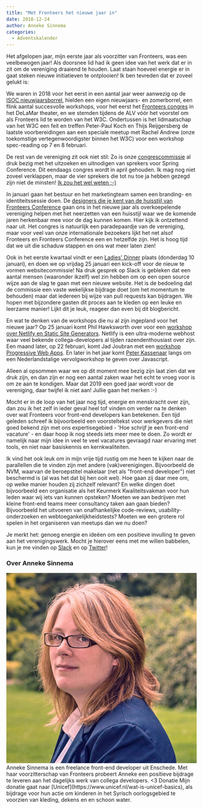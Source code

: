 ```yaml
---
title: "Met Fronteers het nieuwe jaar in"
date: 2018-12-24
author: Anneke Sinnema
categories: 
  - Adventskalender
---
```

Het afgelopen jaar, mijn eerste jaar als voorzitter van Fronteers, was een veelbewogen jaar! Als doorsnee lid had ik geen idee van het werk dat er in zit om de vereniging draaiend te houden. Laat staan hoeveel energie er in gaat steken nieuwe initiatieven te ontplooien! Ik ben tevreden dat er zoveel gelukt is:

We waren in 2018 voor het eerst in een aantal jaar weer aanwezig op de [ISOC nieuwjaarsborrel](https://newyear.isoc.nl/), hielden een eigen nieuwjaars- en zomerborrel, een flink aantal succesvolle workshops, voor het eerst het [Fronteers congres](https://fronteers.nl/congres/2018) in het DeLaMar theater, en we stemden tijdens de ALV vóór het voorstel om als Fronteers lid te worden van het W3C.
Ondertussen is het lidmaatschap van het W3C een feit en treffen Peter-Paul Koch en Thijs Reijgersberg de laatste voorbereidingen aan een speciale meetup met Rachel Andrew (onze toekomstige vertegenwoordigster binnen het W3C) voor een workshop spec-reading op 7 en 8 februari.

De rest van de vereniging zit ook niet stil: Zo is onze [congrescommissie](https://fronteers.nl/vereniging/commissies/congres) al druk bezig met het uitzoeken en uitnodigen van sprekers voor Spring Conference. Dit eendaags congres wordt in april gehouden. Ik mag nog niet zoveel verklappen, maar de vier sprekers die tot nu toe ja hebben gezegd zijn niet de minsten! [Ik zou het wel weten ;-)](http://tickets.fronteers.nl)

In januari gaan het bestuur en het marketingteam samen een branding- en identiteitssessie doen. De [designers die je kent van de huisstijl van Fronteers Conference](https://www.areyoureadyfortakeoff.nl/work/fronteers-2016/) gaan ons in het nieuwe jaar als overkoepelende vereniging helpen met het neerzetten van een huisstijl waar we de komende jaren herkenbaar mee voor de dag kunnen komen. Hier kijk ik ontzettend naar uit. Het congres is natuurlijk een paradepaardje van de vereniging, maar voor veel van onze internationale bezoekers lijkt het net alsof Fronteers en Fronteers Conference een en hetzelfde zijn. Het is hoog tijd dat we uit die schaduw stappen en ons wat meer laten zien!

Ook in het eerste kwartaal vindt er een [Ladies' Dinner](https://fronteers.nl/bijeenkomsten/2019/ladies-dinner) plaats (donderdag 10 januari), en doen we op vrijdag 25 januari een kick-off voor de nieuw te vormen websitecommissie! Na druk gesprek op Slack is gebleken dat een aantal mensen (waaronder ikzelf) wel zin hebben om op een open source wijze aan de slag te gaan met een nieuwe website. Het is de bedoeling dat de commissie een vaste wekelijkse bijdrage doet (om het momentum te behouden) maar dat iedereen bij wijze van pull requests kan bijdragen. We hopen met bijzondere gasten dit proces aan te kleden op een leuke en leerzame manier! Lijkt dit je leuk, reageer dan even bij dit blogbericht.

En wat te denken van de workshops die nu al zijn ingepland voor het nieuwe jaar? Op 25 januari komt Phil Hawksworth over voor een [workshop over Netlify en Static Site Generators](https://fronteers.nl/workshops/workshop-netlify-static-site-generators). Netlify is een ultra-moderne webhost waar veel bekende collega-developers al tijden razendenthousiast over zijn. Een maand later, op 22 februari, komt Jad Joubran met een [workshop Progressive Web Apps](https://fronteers.nl/workshops/progressive-web-apps). En later in het jaar komt [Peter Kassenaar](https://www.kassenaar.com/) langs om een Nederlandstalige vervolgworkshop te geven over Javascript.

Alleen al opsommen waar we op dit moment mee bezig zijn laat zien dat we druk zijn, en dan zijn er nog een aantal zaken waar het echt te vroeg voor is om ze aan te kondigen. Maar dat 2019 een goed jaar wordt voor de vereniging, daar twijfel ik niet aan! Jullie gaan het merken :-)

Mocht er in de loop van het jaar nog tijd, energie en menskracht over zijn, dan zou ik het zelf in ieder geval heel tof vinden om verder na te denken over wat Fronteers voor front-end developers kan betekenen. Een tijd geleden schreef ik bijvoorbeeld een voorsteltekst voor werkgevers die niet goed bekend zijn met ons expertisegebied - 'Hoe schrijf je een front-end vacature' - en daar hoop ik nog steeds iets meer mee te doen. Zo wordt er namelijk naar mijn idee in veel te veel vacatures gevraagd naar ervaring met tools, en niet naar basiskennis en kernkwaliteiten.

Ik vind het ook leuk om in mijn vrije tijd rustig om me heen te kijken naar de parallellen die te vinden zijn met andere (vak)verenigingen. Bijvoorbeeld de NVM, waarvan de beroepstitel makelaar (net als "front-end developer") niet beschermd is (al was het dat bij hen ooit wel). Hoe gaan zij daar mee om, op welke manier houden zij zichzelf relevant? En welke dingen doet bijvoorbeeld een organisatie als het Keurmerk Kwaliteitsvakman voor hun leden waar wij iets van kunnen opsteken?
Moeten we aan bedrijven met kleine front-end teams meer consultancy taken aan gaan bieden? Bijvoorbeeld het uitvoeren van onafhankelijke code-reviews, usability-onderzoeken en webtoegankelijkheidstests? Moeten we een grotere rol spelen in het organiseren van meetups dan we nu doen?

Je merkt het: genoeg energie en ideëen om een positieve invulling te geven aan het verenigingswerk.
Mocht je hierover eens met me willen babbelen, kun je me vinden op [Slack](/blog/2016/02/fronteers-op-slack) en op [Twitter](https://twitter.com/asinnema)!

### Over Anneke Sinnema
<img src="/_img/adventskalender/anneke.png" alt="Foto van anneke" class="floating-portrait">
Anneke Sinnema is een freelance front-end developer uit Enschede. Met haar voorzitterschap van Fronteers probeert Anneke een positieve bijdrage te leveren aan het dagelijks werk van collega developers. <3
Donatie
Mijn donatie gaat naar [Unicef](https://www.unicef.nl/wat-is-unicef-basics), als bijdrage voor hun actie om kinderen in het Syrisch oorlogsgebied te voorzien van kleding, dekens en en schoon water.
